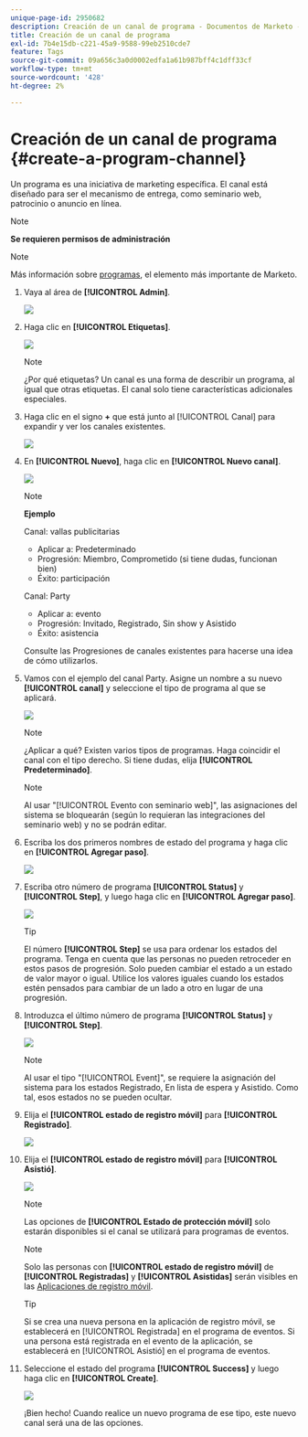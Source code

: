 ```yaml
---
unique-page-id: 2950682
description: Creación de un canal de programa - Documentos de Marketo - Documentación del producto
title: Creación de un canal de programa
exl-id: 7b4e15db-c221-45a9-9588-99eb2510cde7
feature: Tags
source-git-commit: 09a656c3a0d0002edfa1a61b987bff4c1dff33cf
workflow-type: tm+mt
source-wordcount: '428'
ht-degree: 2%

---
```


# Creación de un canal de programa {#create-a-program-channel}

Un programa es una iniciativa de marketing específica. El canal está diseñado para ser el mecanismo de entrega, como seminario web, patrocinio o anuncio en línea.

>[!NOTE]
>
>**Se requieren permisos de administración**

>[!NOTE]
>
>Más información sobre [programas](/help/marketo/product-docs/core-marketo-concepts/programs/creating-programs/understanding-programs.md), el elemento más importante de Marketo.

1. Vaya al área de **[!UICONTROL Admin]**.

   ![](assets/create-a-program-channel-1.png)

1. Haga clic en **[!UICONTROL Etiquetas]**.

   ![](assets/create-a-program-channel-2.png)

   >[!NOTE]
   >
   >¿Por qué etiquetas? Un canal es una forma de describir un programa, al igual que otras etiquetas. El canal solo tiene características adicionales especiales.

1. Haga clic en el signo **+** que está junto al [!UICONTROL Canal] para expandir y ver los canales existentes.

   ![](assets/create-a-program-channel-3.png)

1. En **[!UICONTROL Nuevo]**, haga clic en **[!UICONTROL Nuevo canal]**.

   ![](assets/create-a-program-channel-4.png)

   >[!NOTE]
   >
   >**Ejemplo**
   >
   >Canal: vallas publicitarias
   >
   >* Aplicar a: Predeterminado
   >* Progresión: Miembro, Comprometido (si tiene dudas, funcionan bien)
   >* Éxito: participación
   >
   >Canal: Party
   >
   >* Aplicar a: evento
   >* Progresión: Invitado, Registrado, Sin show y Asistido
   >* Éxito: asistencia
   >
   >Consulte las Progresiones de canales existentes para hacerse una idea de cómo utilizarlos.

1. Vamos con el ejemplo del canal Party. Asigne un nombre a su nuevo **[!UICONTROL canal]** y seleccione el tipo de programa al que se aplicará.

   ![](assets/create-a-program-channel-5.png)

   >[!NOTE]
   >
   >¿Aplicar a qué? Existen varios tipos de programas. Haga coincidir el canal con el tipo derecho. Si tiene dudas, elija **[!UICONTROL Predeterminado]**.

   >[!NOTE]
   >
   >Al usar &quot;[!UICONTROL Evento con seminario web]&quot;, las asignaciones del sistema se bloquearán (según lo requieran las integraciones del seminario web) y no se podrán editar.

1. Escriba los dos primeros nombres de estado del programa y haga clic en **[!UICONTROL Agregar paso]**.

   ![](assets/create-a-program-channel-6.png)

1. Escriba otro número de programa **[!UICONTROL Status]** y **[!UICONTROL Step]**, y luego haga clic en **[!UICONTROL Agregar paso]**.

   ![](assets/create-a-program-channel-7.png)

   >[!TIP]
   >
   >El número **[!UICONTROL Step]** se usa para ordenar los estados del programa. Tenga en cuenta que las personas no pueden retroceder en estos pasos de progresión. Solo pueden cambiar el estado a un estado de valor mayor o igual. Utilice los valores iguales cuando los estados estén pensados para cambiar de un lado a otro en lugar de una progresión.

1. Introduzca el último número de programa **[!UICONTROL Status]** y **[!UICONTROL Step]**.

   ![](assets/create-a-program-channel-8.png)

   >[!NOTE]
   >
   >Al usar el tipo &quot;[!UICONTROL Event]&quot;, se requiere la asignación del sistema para los estados Registrado, En lista de espera y Asistido. Como tal, esos estados no se pueden ocultar.

1. Elija el **[!UICONTROL estado de registro móvil]** para **[!UICONTROL Registrado]**.

   ![](assets/create-a-program-channel-9.png)

1. Elija el **[!UICONTROL estado de registro móvil]** para **[!UICONTROL Asistió]**.

   ![](assets/create-a-program-channel-10.png)

   >[!NOTE]
   >
   >Las opciones de **[!UICONTROL Estado de protección móvil]** solo estarán disponibles si el canal se utilizará para programas de eventos.

   >[!NOTE]
   >
   >Solo las personas con **[!UICONTROL estado de registro móvil]** de **[!UICONTROL Registradas]** y **[!UICONTROL Asistidas]** serán visibles en las [Aplicaciones de registro móvil](/help/marketo/product-docs/core-marketo-concepts/mobile-apps/event-check-in/event-check-in-overview.md).

   >[!TIP]
   >
   >Si se crea una nueva persona en la aplicación de registro móvil, se establecerá en [!UICONTROL Registrada] en el programa de eventos. Si una persona está registrada en el evento de la aplicación, se establecerá en [!UICONTROL Asistió] en el programa de eventos.

1. Seleccione el estado del programa **[!UICONTROL Success]** y luego haga clic en **[!UICONTROL Create]**.

   ![](assets/create-a-program-channel-11.png)

   ¡Bien hecho! Cuando realice un nuevo programa de ese tipo, este nuevo canal será una de las opciones.
